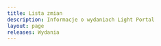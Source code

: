 ```yaml
---
title: Lista zmian
description: Informacje o wydaniach Light Portal
layout: page
releases: Wydania
---
```


<script setup>
import { ReleaseTimeline, DefaultOptions as options } from "release-timeline";
import "release-timeline/dist/style.css";
import "release-timeline/dist/vitepress.css";
//import "release-timeline/dist/animated-background.css";
import { useData } from "vitepress";

const { frontmatter } = useData();

options.title = `${frontmatter.value.releases}`
options.github.owner = "dragomano";
options.github.repo = "Light-Portal";
options.display.release.name = false
options.display.release.defaultOpenTab = 'desc'
</script>

<ReleaseTimeline :options="options" />
